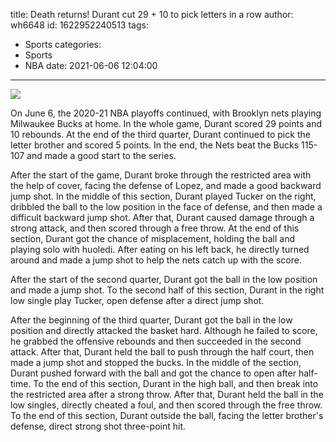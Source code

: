 title: Death returns! Durant cut 29 + 10 to pick letters in a row
author: wh6648
id: 1622952240513
tags: 
- Sports
categories: 
- Sports
- NBA
date: 2021-06-06 12:04:00
---
![](https://p3.itc.cn/q_70/images01/20210606/a120c9f4ab95497280601f04a346c4ea.jpeg)


On June 6, the 2020-21 NBA playoffs continued, with Brooklyn nets playing Milwaukee Bucks at home. In the whole game, Durant scored 29 points and 10 rebounds. At the end of the third quarter, Durant continued to pick the letter brother and scored 5 points. In the end, the Nets beat the Bucks 115-107 and made a good start to the series.

After the start of the game, Durant broke through the restricted area with the help of cover, facing the defense of Lopez, and made a good backward jump shot. In the middle of this section, Durant played Tucker on the right, dribbled the ball to the low position in the face of defense, and then made a difficult backward jump shot. After that, Durant caused damage through a strong attack, and then scored through a free throw. At the end of this section, Durant got the chance of misplacement, holding the ball and playing solo with huoledi. After eating on his left back, he directly turned around and made a jump shot to help the nets catch up with the score.

After the start of the second quarter, Durant got the ball in the low position and made a jump shot. To the second half of this section, Durant in the right low single play Tucker, open defense after a direct jump shot.

After the beginning of the third quarter, Durant got the ball in the low position and directly attacked the basket hard. Although he failed to score, he grabbed the offensive rebounds and then succeeded in the second attack. After that, Durant held the ball to push through the half court, then made a jump shot and stopped the bucks. In the middle of the section, Durant pushed forward with the ball and got the chance to open after half-time. To the end of this section, Durant in the high ball, and then break into the restricted area after a strong throw. After that, Durant held the ball in the low singles, directly cheated a foul, and then scored through the free throw. To the end of this section, Durant outside the ball, facing the letter brother's defense, direct strong shot three-point hit.

